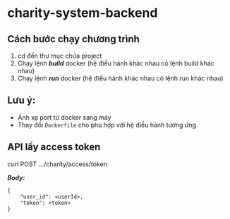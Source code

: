 # charity-system-backend
## Cách bước chạy chương trình
1. cd đến thư mục chứa project
2. Chạy lệnh ***build*** docker (hệ điều hành khác nhau có lệnh build khác nhau)
3. Chạy lệnh ***run*** docker (hệ điều hành khác nhau có lệnh run khác nhau)

## Lưu ý: 
* Ánh xạ port từ docker sang máy
* Thay đổi `Dockerfile` cho phù hợp với hệ điều hành tương ứng

## API lấy access token

curl POST .../charity/access/token

***Body:***

    {
        "user_id": <userId>,
        "token": <token>
    }

